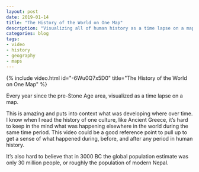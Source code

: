 ```yaml
---
layout: post
date: 2019-01-14
title: "The History of the World on One Map"
description: "Visualizing all of human history as a time lapse on a map."
categories: blog
tags:
- video
- history
- geography
- maps
---
```


{% include video.html id="-6Wu0Q7x5D0" title="The History of the World on One Map" %}

Every year since the pre-Stone Age area, visualized as a time lapse on a map.

This is amazing and puts into context what was developing where over time. I know when I read the history of one culture, like Ancient Greece, it’s hard to keep in the mind what was happening elsewhere in the world during the same time period. This video could be a good reference point to pull up to get a sense of what happened during, before, and after any period in human history.

It’s also hard to believe that in 3000 BC the global population estimate was only 30 million people, or roughly the population of modern Nepal.
